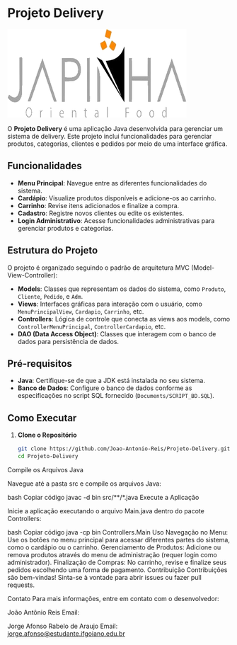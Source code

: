 # Projeto Delivery

![Japinha Oriental Food](Imagens/Logo.png)

O **Projeto Delivery** é uma aplicação Java desenvolvida para gerenciar um sistema de delivery. Este projeto inclui funcionalidades para gerenciar produtos, categorias, clientes e pedidos por meio de uma interface gráfica.

## Funcionalidades

- **Menu Principal**: Navegue entre as diferentes funcionalidades do sistema.
- **Cardápio**: Visualize produtos disponíveis e adicione-os ao carrinho.
- **Carrinho**: Revise itens adicionados e finalize a compra.
- **Cadastro**: Registre novos clientes ou edite os existentes.
- **Login Administrativo**: Acesse funcionalidades administrativas para gerenciar produtos e categorias.

## Estrutura do Projeto

O projeto é organizado seguindo o padrão de arquitetura MVC (Model-View-Controller):

- **Models**: Classes que representam os dados do sistema, como `Produto`, `Cliente`, `Pedido`, e `Adm`.
- **Views**: Interfaces gráficas para interação com o usuário, como `MenuPrincipalView`, `Cardapio`, `Carrinho`, etc.
- **Controllers**: Lógica de controle que conecta as views aos models, como `ControllerMenuPrincipal`, `ControllerCardapio`, etc.
- **DAO (Data Access Object)**: Classes que interagem com o banco de dados para persistência de dados.

## Pré-requisitos

- **Java**: Certifique-se de que a JDK está instalada no seu sistema.
- **Banco de Dados**: Configure o banco de dados conforme as especificações no script SQL fornecido (`Documents/SCRIPT_BD.SQL`).

## Como Executar

1. **Clone o Repositório**

   ```bash
   git clone https://github.com/Joao-Antonio-Reis/Projeto-Delivery.git
   cd Projeto-Delivery
Compile os Arquivos Java

Navegue até a pasta src e compile os arquivos Java:

bash
Copiar código
javac -d bin src/**/*.java
Execute a Aplicação

Inicie a aplicação executando o arquivo Main.java dentro do pacote Controllers:

bash
Copiar código
java -cp bin Controllers.Main
Uso
Navegação no Menu: Use os botões no menu principal para acessar diferentes partes do sistema, como o cardápio ou o carrinho.
Gerenciamento de Produtos: Adicione ou remova produtos através do menu de administração (requer login como administrador).
Finalização de Compras: No carrinho, revise e finalize seus pedidos escolhendo uma forma de pagamento.
Contribuição
Contribuições são bem-vindas! Sinta-se à vontade para abrir issues ou fazer pull requests.


Contato
Para mais informações, entre em contato com o desenvolvedor:

João Antônio Reis
Email:

Jorge Afonso Rabelo de Araujo
Email: jorge.afonso@estudante.ifgoiano.edu.br


